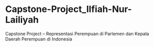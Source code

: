 # Capstone-Project_Ilfiah-Nur-Lailiyah
Capstone Project – Representasi Perempuan di Parlemen dan Kepala Daerah Perempuan di Indonesia
